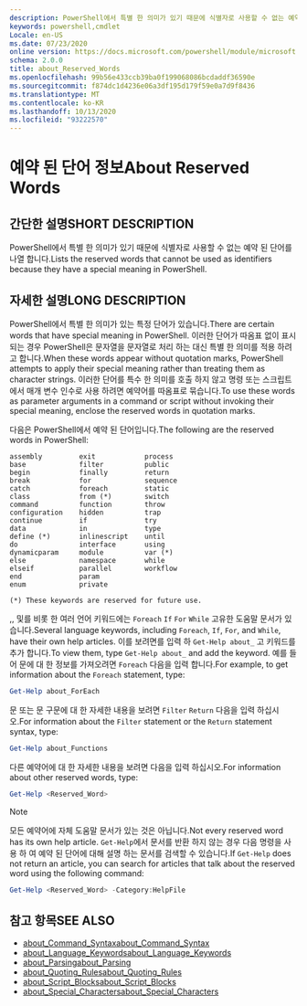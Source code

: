 ```yaml
---
description: PowerShell에서 특별 한 의미가 있기 때문에 식별자로 사용할 수 없는 예약 된 단어를 나열 합니다.
keywords: powershell,cmdlet
Locale: en-US
ms.date: 07/23/2020
online version: https://docs.microsoft.com/powershell/module/microsoft.powershell.core/about/about_reserved_words?view=powershell-5.1&WT.mc_id=ps-gethelp
schema: 2.0.0
title: about_Reserved_Words
ms.openlocfilehash: 99b56e433ccb39ba0f199068086bcdaddf36590e
ms.sourcegitcommit: f874dc1d4236e06a3df195d179f59e0a7d9f8436
ms.translationtype: MT
ms.contentlocale: ko-KR
ms.lasthandoff: 10/13/2020
ms.locfileid: "93222570"
---
```

# <a name="about-reserved-words"></a><span data-ttu-id="990f9-104">예약 된 단어 정보</span><span class="sxs-lookup"><span data-stu-id="990f9-104">About Reserved Words</span></span>

## <a name="short-description"></a><span data-ttu-id="990f9-105">간단한 설명</span><span class="sxs-lookup"><span data-stu-id="990f9-105">SHORT DESCRIPTION</span></span>
<span data-ttu-id="990f9-106">PowerShell에서 특별 한 의미가 있기 때문에 식별자로 사용할 수 없는 예약 된 단어를 나열 합니다.</span><span class="sxs-lookup"><span data-stu-id="990f9-106">Lists the reserved words that cannot be used as identifiers because they have a special meaning in PowerShell.</span></span>

## <a name="long-description"></a><span data-ttu-id="990f9-107">자세한 설명</span><span class="sxs-lookup"><span data-stu-id="990f9-107">LONG DESCRIPTION</span></span>

<span data-ttu-id="990f9-108">PowerShell에서 특별 한 의미가 있는 특정 단어가 있습니다.</span><span class="sxs-lookup"><span data-stu-id="990f9-108">There are certain words that have special meaning in PowerShell.</span></span> <span data-ttu-id="990f9-109">이러한 단어가 따옴표 없이 표시 되는 경우 PowerShell은 문자열을 문자열로 처리 하는 대신 특별 한 의미를 적용 하려고 합니다.</span><span class="sxs-lookup"><span data-stu-id="990f9-109">When these words appear without quotation marks, PowerShell attempts to apply their special meaning rather than treating them as character strings.</span></span> <span data-ttu-id="990f9-110">이러한 단어를 특수 한 의미를 호출 하지 않고 명령 또는 스크립트에서 매개 변수 인수로 사용 하려면 예약어를 따옴표로 묶습니다.</span><span class="sxs-lookup"><span data-stu-id="990f9-110">To use these words as parameter arguments in a command or script without invoking their special meaning, enclose the reserved words in quotation marks.</span></span>

<span data-ttu-id="990f9-111">다음은 PowerShell에서 예약 된 단어입니다.</span><span class="sxs-lookup"><span data-stu-id="990f9-111">The following are the reserved words in PowerShell:</span></span>

```
assembly         exit            process
base             filter          public
begin            finally         return
break            for             sequence
catch            foreach         static
class            from (*)        switch
command          function        throw
configuration    hidden          trap
continue         if              try
data             in              type
define (*)       inlinescript    until
do               interface       using
dynamicparam     module          var (*)
else             namespace       while
elseif           parallel        workflow
end              param
enum             private

(*) These keywords are reserved for future use.
```

<span data-ttu-id="990f9-112">,, 및를 비롯 한 여러 언어 키워드에는 `Foreach` `If` `For` `While` 고유한 도움말 문서가 있습니다.</span><span class="sxs-lookup"><span data-stu-id="990f9-112">Several language keywords, including `Foreach`, `If`, `For`, and `While`, have their own help articles.</span></span> <span data-ttu-id="990f9-113">이를 보려면를 입력 하 `Get-Help about_` 고 키워드를 추가 합니다.</span><span class="sxs-lookup"><span data-stu-id="990f9-113">To view them, type `Get-Help about_` and add the keyword.</span></span> <span data-ttu-id="990f9-114">예를 들어 문에 대 한 정보를 가져오려면 `Foreach` 다음을 입력 합니다.</span><span class="sxs-lookup"><span data-stu-id="990f9-114">For example, to get information about the `Foreach` statement, type:</span></span>

```powershell
Get-Help about_ForEach
```

<span data-ttu-id="990f9-115">문 또는 문 구문에 대 한 자세한 내용을 보려면 `Filter` `Return` 다음을 입력 하십시오.</span><span class="sxs-lookup"><span data-stu-id="990f9-115">For information about the `Filter` statement or the `Return` statement syntax, type:</span></span>

```powershell
Get-Help about_Functions
```

<span data-ttu-id="990f9-116">다른 예약어에 대 한 자세한 내용을 보려면 다음을 입력 하십시오.</span><span class="sxs-lookup"><span data-stu-id="990f9-116">For information about other reserved words, type:</span></span>

```powershell
Get-Help <Reserved_Word>
```

> [!NOTE]
> <span data-ttu-id="990f9-117">모든 예약어에 자체 도움말 문서가 있는 것은 아닙니다.</span><span class="sxs-lookup"><span data-stu-id="990f9-117">Not every reserved word has its own help article.</span></span> <span data-ttu-id="990f9-118">`Get-Help`에서 문서를 반환 하지 않는 경우 다음 명령을 사용 하 여 예약 된 단어에 대해 설명 하는 문서를 검색할 수 있습니다.</span><span class="sxs-lookup"><span data-stu-id="990f9-118">If `Get-Help` does not return an article, you can search for articles that talk about the reserved word using the following command:</span></span>
>
> ```powershell
> Get-Help <Reserved_Word> -Category:HelpFile
> ```

## <a name="see-also"></a><span data-ttu-id="990f9-119">참고 항목</span><span class="sxs-lookup"><span data-stu-id="990f9-119">SEE ALSO</span></span>

- [<span data-ttu-id="990f9-120">about_Command_Syntax</span><span class="sxs-lookup"><span data-stu-id="990f9-120">about_Command_Syntax</span></span>](about_Command_Syntax.md)
- [<span data-ttu-id="990f9-121">about_Language_Keywords</span><span class="sxs-lookup"><span data-stu-id="990f9-121">about_Language_Keywords</span></span>](about_Language_Keywords.md)
- [<span data-ttu-id="990f9-122">about_Parsing</span><span class="sxs-lookup"><span data-stu-id="990f9-122">about_Parsing</span></span>](about_Parsing.md)
- [<span data-ttu-id="990f9-123">about_Quoting_Rules</span><span class="sxs-lookup"><span data-stu-id="990f9-123">about_Quoting_Rules</span></span>](about_Quoting_Rules.md)
- [<span data-ttu-id="990f9-124">about_Script_Blocks</span><span class="sxs-lookup"><span data-stu-id="990f9-124">about_Script_Blocks</span></span>](about_Script_Blocks.md)
- [<span data-ttu-id="990f9-125">about_Special_Characters</span><span class="sxs-lookup"><span data-stu-id="990f9-125">about_Special_Characters</span></span>](about_Special_Characters.md)
